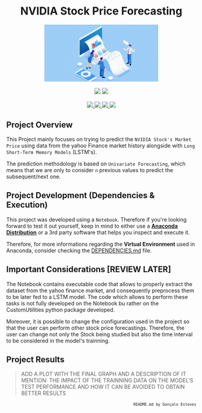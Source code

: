 <div align="center">
    <h1>NVIDIA Stock Price Forecasting</h1>
</div>

<p align="center" width="100%">
    <img src="./NVIDIA Stock Predictor/Assets/StockForecasting.gif" width="60%" height="60%" />
</p>

<div align="center">
    <a>
        <img src="https://img.shields.io/badge/Made%20with-Python-BD162C?style=for-the-badge&logo=Python&logoColor=BD162C">
    </a>
    <a>
        <img src="https://img.shields.io/badge/Made%20with-Jupyter-BD162C?style=for-the-badge&logo=Jupyter&logoColor=BD162C">
    </a>
</div>

<br/>

<div align="center">
    <a href="https://github.com/EstevesX10/NVIDIA-Stock-Predictor/blob/main/LICENSE">
        <img src="https://img.shields.io/github/license/EstevesX10/NVIDIA-Stock-Predictor?style=flat&logo=gitbook&logoColor=BD162C&label=License&color=BD162C">
    </a>
    <a href="">
        <img src="https://img.shields.io/github/repo-size/EstevesX10/NVIDIA-Stock-Predictor?style=flat&logo=googlecloudstorage&logoColor=BD162C&logoSize=auto&label=Repository%20Size&color=BD162C">
    </a>
    <a href="">
        <img src="https://img.shields.io/github/stars/EstevesX10/NVIDIA-Stock-Predictor?style=flat&logo=adafruit&logoColor=BD162C&logoSize=auto&label=Stars&color=BD162C">
    </a>
    <a href="https://github.com/EstevesX10/NVIDIA-Stock-Predictor/blob/main/requirements.txt">
        <img src="https://img.shields.io/badge/Dependencies-DEPENDENCIES.md-white?style=flat&logo=anaconda&logoColor=BD162C&logoSize=auto&color=BD162C"> 
    </a>
</div>

## Project Overview

This Project mainly focuses on trying to predict the ``NVIDIA Stock's Market Price`` using data from the yahoo Finance market history alongside with ``Long Short-Term Memory Models`` (LSTM's).

The prediction methodology is based on ``Univariate Forecasting``, which means that we are only to consider ``n`` previous values to predict the subsequent/next one.

## Project Development (Dependencies & Execution)

This project was developed using a `Notebook`. Therefore if you're looking forward to test it out yourself, keep in mind to either use a **[Anaconda Distribution](https://www.anaconda.com/)** or a 3rd party software that helps you inspect and execute it. 

Therefore, for more informations regarding the **Virtual Environment** used in Anaconda, consider checking the [DEPENDENCIES.md](https://github.com/EstevesX10/NVIDIA-Stock-Predictor/blob/main/DEPENDENCIES.md) file.


## Important Considerations [REVIEW LATER]

The Notebook contains executable code that allows to properly extract the dataset from the yahoo finance market, and consequently preprocess them to be later fed to a LSTM model. The code which allows to perform these tasks is not fully developed on the Notebook bu rather on the CustomUtilities python package developed. 

Moreover, it is possible to change the configuration used in the project so that the user can perform other stock price forecastings. Therefore, the user can change not only the Stock being studied but also the time interval to be considered in the model's trainning.

## Project Results

> ADD A PLOT WITH THE FINAL GRAPH AND A DESCRIPTION OF IT 
> MENTION: THE IMPACT OF THE TRAINNING DATA ON THE MODEL'S TEST PERFORMANCE AND HOW IT CAN BE AVOIDED TO OBTAIN BETTER RESULTS

<div align="right">
<sub>

<!-- <sup></sup> -->
`README.md by Gonçalo Esteves`
</sub>
</div>